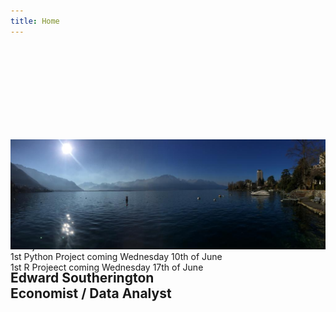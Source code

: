 ```yaml
---
title: Home
---
```

<html>
 <head>
  </head>
  <body>
   <style>
   .item1 {
    background: white;
    font-size:30px;}
  
   .item2 {
    background: white;
    font-size:30px;}
  
   .item3 {background: white;}
  
   .item4{background: white;}
  
   .container { 
     font-size:20px;
     min-height:300px
     width: 100%;
     background: white;
     display: grid;
     grid-template-columns: 1fr 1fr;
     grid-template-rows: 1fr 1fr;
     grid-gap:10px;
     text-align: center;
   }
 .image 
   { 
   position: relative; /* To help the image + text element to get along with the rest of the page*/ 
   width: 100%; /* for IE 6 */ 
   } 
   h2 
   { 
   position: absolute; /* To place the text on the image*/
   top: 150px; /* The exact location of the text from the top of the image*/
   left: 0; /* Other beautification stuff */
   width: 100%; 
   }
   /* Coloring time */
   h2 span /* decorating the text within the span tag */
   { 
   color: white; 
   font: bold 24px/45px Helvetica, Sans-Serif; 
   letter-spacing: -1px; 
   background: rgb(0, 0, 0); /* fallback color */ 
   background: rgba(0, 0, 0, 0.7); padding: 10px; 
   }
   h2 span.spacer { padding:0 5px; } /* to pad the background color of text to make it look more elegant */
 </style>
    <div class="image"> <!-- the image container -->
     <img src="assets/img/hero/Montreaux.jpeg" alt="" /> <!-- the image -->
     <h2>
     <span>Edward Southerington<span class='spacer'></span><br /><span class='spacer'></span>Economist / Data Analyst</span>      <!-- span tag to beautify it efficiently -->
     </h2> <!-- the text -->
     </div>
    <!--<p style="color: blue" align="center">MSc in Economics Graduate, Nova School of Business and Economics</p>
    <p style="color: blue" align="center">Bachelor of Laws / Bachelor of Business Under-graduate, La Trobe University</p>-->
 
  <div class="container">
   <div class="item1">Python Projects</div>
   <div class="item2">R Projects</div>
   <div class="item3">1st Python Project coming Wednesday 10th of June</div>
   <div class="item3">1st R Projeect coming Wednesday 17th of June</div>
  </div>
  
 </body>
</html>
  
  
